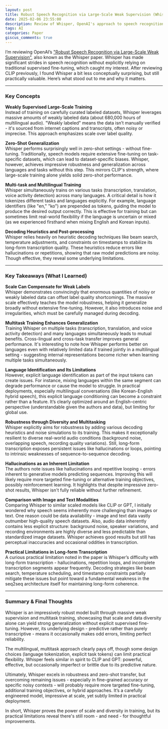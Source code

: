 ```yaml
---
layout: post
title: Robust Speech Recognition via Large-Scale Weak Supervision (Whisper) – Review
date: 2025-02-06 23:55:00
description: Review of Whisper, OpenAI's approach to speech recognition trained through large-scale weak supervision and zero-shot generalization
tags: AI
categories: Paper
giscus_comments: true
---
```


I’m reviewing OpenAI’s ["Robust Speech Recognition via Large-Scale Weak Supervision"](https://arxiv.org/abs/2212.04356), also known as the Whisper paper. Whisper has made significant strides in speech recognition without explicitly relying on traditional supervised fine-tuning, which caught my interest. After reviewing CLIP previously, I found Whisper a bit less conceptually surprising, but still practically valuable. Here’s what stood out to me and why it matters.

---

### Key Concepts

**Weakly Supervised Large-Scale Training**  
Instead of training on carefully curated labeled datasets, Whisper leverages massive amounts of weakly labeled data (about 680,000 hours of multilingual audio). "Weakly labeled" means the data isn’t manually verified - it's sourced from internet captions and transcripts, often noisy or imprecise. This approach emphasizes scale over label quality.

**Zero-Shot Generalization**  
Whisper performs surprisingly well in zero-shot settings - without fine-tuning. Traditionally, speech models require extensive fine-tuning on task-specific datasets, which can lead to dataset-specific biases. Whisper, however, achieves impressive robustness and generalization across languages and tasks without this step. This mirrors CLIP's strength, where large-scale training alone yields solid zero-shot performance.

**Multi-task and Multilingual Training**  
Whisper simultaneously trains on various tasks (transcription, translation, voice activity detection) across many languages. A critical detail is how it tokenizes different tasks and languages explicitly. For example, language identifiers (like "en," "ko") are prepended as tokens, guiding the model to produce the desired output correctly. This is effective for training but can sometimes limit real-world flexibility if the language is uncertain or mixed (as we experienced firsthand when mixing English and Korean inputs).

**Decoding Heuristics and Post-processing**  
Whisper relies heavily on heuristic decoding techniques like beam search, temperature adjustments, and constraints on timestamps to stabilize its long-form transcription quality. These heuristics reduce errors like hallucinations or repetitions, showing that raw model predictions are noisy. Though effective, they reveal some underlying limitations.

---

### Key Takeaways (What I Learned)

**Scale Can Compensate for Weak Labels**  
Whisper demonstrates convincingly that enormous quantities of noisy or weakly labeled data can offset label quality shortcomings. The massive scale effectively teaches the model robustness, helping it generalize broadly without extensive fine-tuning. However, it also introduces noise and irregularities, which must be carefully managed during decoding.

**Multitask Training Enhances Generalization**  
Training Whisper on multiple tasks (transcription, translation, and voice activity detection) and many languages simultaneously leads to mutual benefits. Cross-lingual and cross-task transfer improves general performance. It's interesting to note how Whisper performs better on languages even with relatively limited data if trained jointly in a multilingual setting - suggesting internal representations become richer when learning multiple tasks simultaneously.

**Language Identification and Its Limitations**  
However, explicit language identification as part of the input tokens can create issues. For instance, mixing languages within the same segment can degrade performance or cause the model to struggle. In practical deployments, especially multilingual conversations (like Korean-English hybrid speech), this explicit language conditioning can become a constraint rather than a feature. It’s clearly optimized around an English-centric perspective (understandable given the authors and data), but limiting for global use.

**Robustness through Diversity and Multitasking**  
Whisper explicitly aims for robustness by adding various decoding heuristics and noise simulations to its training. This makes it exceptionally resilient to diverse real-world audio conditions (background noise, overlapping speech, recording quality variations). Still, long-form transcription exposes persistent issues like hallucinations or loops, pointing to intrinsic weaknesses of sequence-to-sequence decoding.

**Hallucinations as an Inherent Limitation**  
The authors note issues like hallucinations and repetitive looping - errors inherent to generative models predicting sequences. Improving this will likely require more targeted fine-tuning or alternative training objectives, possibly reinforcement learning. It highlights that despite impressive zero-shot results, Whisper isn't fully reliable without further refinement.

**Comparison with Image and Text Modalities**  
Comparing Whisper to similar scaled models like CLIP or GPT, I initially wondered why speech seems inherently more challenging than images or text. One reason could be data availability - image and text data vastly outnumber high-quality speech datasets. Also, audio data inherently contains less explicit structure: background noise, speaker variations, and recording environments are highly diverse and less predictable than standardized image datasets. Whisper achieves good results but still has perceptual inaccuracies and occasional oddities in transcription.

**Practical Limitations in Long-form Transcription**  
A curious practical limitation noted in the paper is Whisper’s difficulty with long-form transcription - hallucinations, repetition loops, and incomplete transcription segments appear frequently. Decoding strategies like beam search, temperature scheduling, and timestamp constraints partially mitigate these issues but point toward a fundamental weakness in the seq2seq architecture itself for maintaining long-form coherence.

---

### Summary & Final Thoughts
Whisper is an impressively robust model built through massive weak supervision and multitask training, showcasing that scale and data diversity alone can yield strong generalization without explicit supervised fine-tuning. However, its underlying design - predictive rather than purely transcriptive - means it occasionally makes odd errors, limiting perfect reliability.

The multilingual, multitask approach clearly pays off, though some design choices (language tokenization, explicit task tokens) can limit practical flexibility. Whisper feels similar in spirit to CLIP and GPT: powerful, effective, but occasionally imperfect or brittle due to its predictive nature.

Ultimately, Whisper excels in robustness and zero-shot transfer, but overcoming remaining issues - especially in fine-grained accuracy or specific noisy contexts - will probably require more targeted fine-tuning, additional training objectives, or hybrid approaches. It’s a carefully engineered model, impressive at scale, yet subtly limited in practical deployment.

In short, Whisper proves the power of scale and diversity in training, but its practical limitations reveal there's still room - and need - for thoughtful improvements.